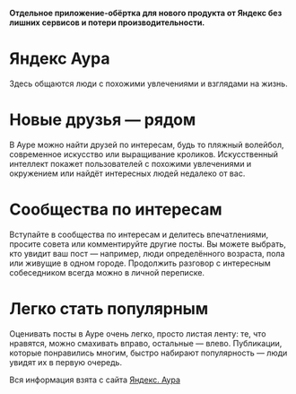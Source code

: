 **Отдельное приложение-обёртка для нового продукта от Яндекс без лишних сервисов и потери производительности.**

# Яндекс Аура
Здесь общаются люди с похожими увлечениями и взглядами на жизнь.

# Новые друзья — рядом
В Ауре можно найти друзей по интересам, будь то пляжный волейбол, современное искусство или выращивание кроликов. Искусственный интеллект покажет пользователей с похожими увлечениями и окружением или найдёт интересных людей недалеко от вас.

# Сообщества по интересам
Вступайте в сообщества по интересам и делитесь впечатлениями, просите совета или комментируйте другие посты. Вы можете выбрать, кто увидит ваш пост — например, люди определённого возраста, пола или живущие в одном городе. Продолжить разговор с интересным собеседником всегда можно в личной переписке.

# Легко стать популярным
Оценивать посты в Ауре очень легко, просто листая ленту: те, что нравятся, можно смахивать вправо, остальные — влево. Публикации, которые понравились многим, быстро набирают популярность — люди увидят их в первую очередь.

Вся информация взята с сайта [Яндекс. Аура](https://yandex.ru/aura/promo/)
